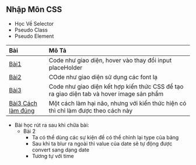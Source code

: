 ## Nhập Môn CSS

- Học Về Selector
- Pseudo Class
- Pseudo Element

| Bài                                                                                         | Mô Tả                                                                                     |
| :------------------------------------------------------------------------------------------ | :---------------------------------------------------------------------------------------- |
| [Bài1](https://buiduong2.github.io/F8-offline/day04/ex01.html)                              | Code như giao diện, hover vào thay đổi input placeHolder                                  |
| [Bài2](https://buiduong2.github.io/F8-offline/day04/ex02.html)                              | COde như giao diện sử dụng các font lạ                                                    |
| [Bài3](https://buiduong2.github.io/F8-offline/day04/ex03.html)                              | Code như giao diện kết hợp kiến thức CSS để tạo ra giao diện tab  và hover image sản phẩm |
| [Bài3 Cách làm đúng](https://buiduong2.github.io/F8-offline/day04/ex03-other-solution.html) | Một cách làm hại não, nhưng với kiến thức hiện có thì chỉ làm được theo cách này          |

- Bài học rút ra sau khi chữa bài: 
  - Bài 2
    - Ta có thể dùng các sự kiện để có thể chỉnh lại type của bảng 
    - Sau khi ta blur ra ngoài thì value của date sẽ tự động được convert sang dạng date
    - Tương tự với time
